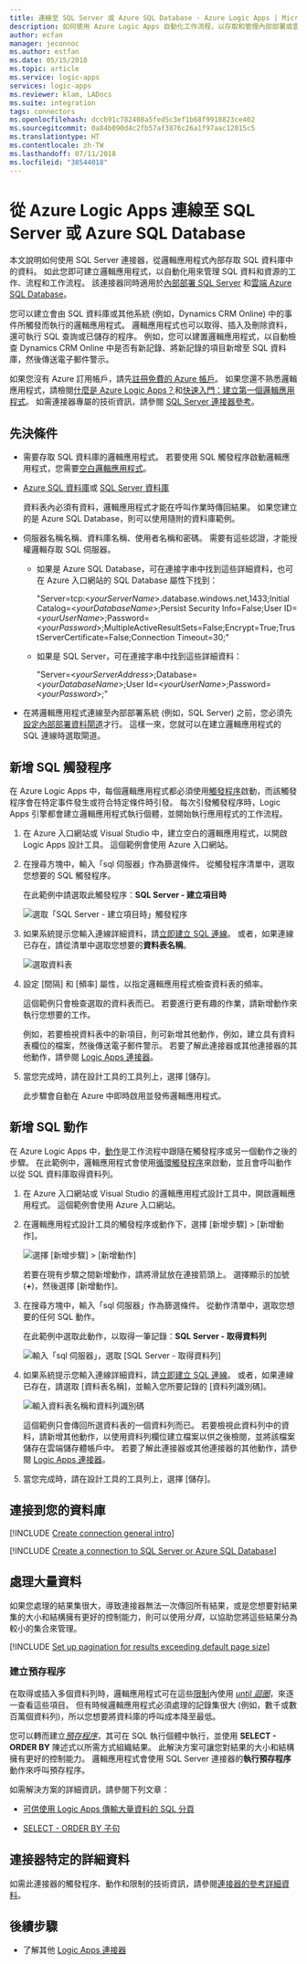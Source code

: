 ```yaml
---
title: 連線至 SQL Server 或 Azure SQL Database - Azure Logic Apps | Microsoft Docs
description: 如何使用 Azure Logic Apps 自動化工作流程，以存取和管理內部部署或雲端的 SQL 資料庫
author: ecfan
manager: jeconnoc
ms.author: estfan
ms.date: 05/15/2018
ms.topic: article
ms.service: logic-apps
services: logic-apps
ms.reviewer: klam, LADocs
ms.suite: integration
tags: connectors
ms.openlocfilehash: dccb91c782408a5fed5c3ef1b68f9918823ce402
ms.sourcegitcommit: 0a84b090d4c2fb57af3876c26a1f97aac12015c5
ms.translationtype: HT
ms.contentlocale: zh-TW
ms.lasthandoff: 07/11/2018
ms.locfileid: "38544018"
---
```

# <a name="connect-to-sql-server-or-azure-sql-database-from-azure-logic-apps"></a>從 Azure Logic Apps 連線至 SQL Server 或 Azure SQL Database

本文說明如何使用 SQL Server 連接器，從邏輯應用程式內部存取 SQL 資料庫中的資料。 如此您即可建立邏輯應用程式，以自動化用來管理 SQL 資料和資源的工作、流程和工作流程。 該連接器同時適用於[內部部署 SQL Server](https://docs.microsoft.com/sql/sql-server/sql-server-technical-documentation) 和[雲端 Azure SQL Database](https://docs.microsoft.com/azure/sql-database/sql-database-technical-overview)。 

您可以建立會由 SQL 資料庫或其他系統 (例如，Dynamics CRM Online) 中的事件所觸發而執行的邏輯應用程式。 邏輯應用程式也可以取得、插入及刪除資料，還可執行 SQL 查詢或已儲存的程序。 例如，您可以建置邏輯應用程式，以自動檢查 Dynamics CRM Online 中是否有新記錄、將新記錄的項目新增至 SQL 資料庫，然後傳送電子郵件警示。

如果您沒有 Azure 訂用帳戶，請先<a href="https://azure.microsoft.com/free/" target="_blank">註冊免費的 Azure 帳戶</a>。 如果您還不熟悉邏輯應用程式，請檢閱[什麼是 Azure Logic Apps？](../logic-apps/logic-apps-overview.md)和[快速入門：建立第一個邏輯應用程式](../logic-apps/quickstart-create-first-logic-app-workflow.md)。 如需連接器專屬的技術資訊，請參閱 <a href="https://docs.microsoft.com/connectors/sql/" target="blank">SQL Server 連接器參考</a>。

## <a name="prerequisites"></a>先決條件

* 需要存取 SQL 資料庫的邏輯應用程式。 若要使用 SQL 觸發程序啟動邏輯應用程式，您需要[空白邏輯應用程式](../logic-apps/quickstart-create-first-logic-app-workflow.md)。 

* [Azure SQL 資料庫](../sql-database/sql-database-get-started-portal.md)或 [SQL Server 資料庫](https://docs.microsoft.com/sql/relational-databases/databases/create-a-database) 

  資料表內必須有資料，邏輯應用程式才能在呼叫作業時傳回結果。 如果您建立的是 Azure SQL Database，則可以使用隨附的資料庫範例。 

* 伺服器名稱名稱、資料庫名稱、使用者名稱和密碼。 需要有這些認證，才能授權邏輯存取 SQL 伺服器。 

  * 如果是 Azure SQL Database，可在連接字串中找到這些詳細資料，也可在 Azure 入口網站的 SQL Database 屬性下找到：

    "Server=tcp:<*yourServerName*>.database.windows.net,1433;Initial Catalog=<*yourDatabaseName*>;Persist Security Info=False;User ID=<*yourUserName*>;Password=<*yourPassword*>;MultipleActiveResultSets=False;Encrypt=True;TrustServerCertificate=False;Connection Timeout=30;"

  * 如果是 SQL Server，可在連接字串中找到這些詳細資料： 

    "Server=<*yourServerAddress*>;Database=<*yourDatabaseName*>;User Id=<*yourUserName*>;Password=<*yourPassword*>;"

* 在將邏輯應用程式連線至內部部署系統 (例如，SQL Server) 之前，您必須先[設定內部部署資料閘道](../logic-apps/logic-apps-gateway-install.md)才行。 這樣一來，您就可以在建立邏輯應用程式的 SQL 連線時選取閘道。

<a name="add-sql-trigger"></a>

## <a name="add-sql-trigger"></a>新增 SQL 觸發程序

在 Azure Logic Apps 中，每個邏輯應用程式都必須使用[觸發程序](../logic-apps/logic-apps-overview.md#logic-app-concepts)啟動，而該觸發程序會在特定事件發生或符合特定條件時引發。 每次引發觸發程序時，Logic Apps 引擎都會建立邏輯應用程式執行個體，並開始執行應用程式的工作流程。

1. 在 Azure 入口網站或 Visual Studio 中，建立空白的邏輯應用程式，以開啟 Logic Apps 設計工具。 這個範例會使用 Azure 入口網站。

2. 在搜尋方塊中，輸入「sql 伺服器」作為篩選條件。 從觸發程序清單中，選取您想要的 SQL 觸發程序。 

   在此範例中請選取此觸發程序：**SQL Server - 建立項目時**

   ![選取「SQL Server - 建立項目時」觸發程序](./media/connectors-create-api-sqlazure/sql-server-trigger.png)

3. 如果系統提示您輸入連線詳細資料，請[立即建立 SQL 連線](#create-connection)。 
   或者，如果連線已存在，請從清單中選取您想要的**資料表名稱**。

   ![選取資料表](./media/connectors-create-api-sqlazure/azure-sql-database-table.png)

4. 設定 [間隔] 和 [頻率] 屬性，以指定邏輯應用程式檢查資料表的頻率。

   這個範例只會檢查選取的資料表而已。 
   若要進行更有趣的作業，請新增動作來執行您想要的工作。 
   
   例如，若要檢視資料表中的新項目，則可新增其他動作，例如，建立具有資料表欄位的檔案，然後傳送電子郵件警示。 
   若要了解此連接器或其他連接器的其他動作，請參閱 [Logic Apps 連接器](../connectors/apis-list.md)。

5. 當您完成時，請在設計工具的工具列上，選擇 [儲存]。 

   此步驟會自動在 Azure 中即時啟用並發佈邏輯應用程式。 

<a name="add-sql-action"></a>

## <a name="add-sql-action"></a>新增 SQL 動作

在 Azure Logic Apps 中，[動作](../logic-apps/logic-apps-overview.md#logic-app-concepts)是工作流程中跟隨在觸發程序或另一個動作之後的步驟。 在此範例中，邏輯應用程式會使用[循環觸發程序](../connectors/connectors-native-recurrence.md)來啟動，並且會呼叫動作以從 SQL 資料庫取得資料列。

1. 在 Azure 入口網站或 Visual Studio 的邏輯應用程式設計工具中，開啟邏輯應用程式。 這個範例會使用 Azure 入口網站。

2. 在邏輯應用程式設計工具的觸發程序或動作下，選擇 [新增步驟] > [新增動作]。

   ![選擇 [新增步驟] > [新增動作]](./media/connectors-create-api-sqlazure/add-action.png)
   
   若要在現有步驟之間新增動作，請將滑鼠放在連接箭頭上。 
   選擇顯示的加號 (**+**)，然後選擇 [新增動作]。

2. 在搜尋方塊中，輸入「sql 伺服器」作為篩選條件。 從動作清單中，選取您想要的任何 SQL 動作。 

   在此範例中選取此動作，以取得一筆記錄：**SQL Server - 取得資料列**

   ![輸入「sql 伺服器」，選取 [SQL Server - 取得資料列]](./media/connectors-create-api-sqlazure/select-sql-get-row.png) 

3. 如果系統提示您輸入連線詳細資料，請[立即建立 SQL 連線](#create-connection)。 
   或者，如果連線已存在，請選取 [資料表名稱]，並輸入您所要記錄的 [資料列識別碼]。

   ![輸入資料表名稱和資料列識別碼](./media/connectors-create-api-sqlazure/table-row-id.png)
   
   這個範例只會傳回所選資料表的一個資料列而已。 
   若要檢視此資料列中的資料，請新增其他動作，以使用資料列欄位建立檔案以供之後檢閱，並將該檔案儲存在雲端儲存體帳戶中。 若要了解此連接器或其他連接器的其他動作，請參閱 [Logic Apps 連接器](../connectors/apis-list.md)。

4. 當您完成時，請在設計工具的工具列上，選擇 [儲存]。 

<a name="create-connection"></a>

## <a name="connect-to-your-database"></a>連接到您的資料庫

[!INCLUDE [Create connection general intro](../../includes/connectors-create-connection-general-intro.md)]

[!INCLUDE [Create a connection to SQL Server or Azure SQL Database](../../includes/connectors-create-api-sqlazure.md)]

## <a name="process-data-in-bulk"></a>處理大量資料

如果您處理的結果集很大，導致連接器無法一次傳回所有結果，或是您想要對結果集的大小和結構擁有更好的控制能力，則可以使用*分頁*，以協助您將這些結果分為較小的集合來管理。 

[!INCLUDE [Set up pagination for results exceeding default page size](../../includes/connectors-pagination-bulk-data-transfer.md)]

### <a name="create-a-stored-procedure"></a>建立預存程序

在取得或插入多個資料列時，邏輯應用程式可在這些[限制](../logic-apps/logic-apps-limits-and-config.md)內使用 [*until 迴圈*](../logic-apps/logic-apps-control-flow-loops.md#until-loop)，來逐一查看這些項目。 但有時候邏輯應用程式必須處理的記錄集很大 (例如，數千或數百萬個資料列)，所以您想要將資料庫的呼叫成本降至最低。 

您可以轉而建立<a href="https://docs.microsoft.com/sql/relational-databases/stored-procedures/stored-procedures-database-engine" target="blank">*預存程序*</a>，其可在 SQL 執行個體中執行，並使用 **SELECT - ORDER BY** 陳述式以所需方式組織結果。 此解決方案可讓您對結果的大小和結構擁有更好的控制能力。 邏輯應用程式會使用 SQL Server 連接器的**執行預存程序**動作來呼叫預存程序。 

如需解決方案的詳細資訊，請參閱下列文章：

* <a href="https://social.technet.microsoft.com/wiki/contents/articles/40060.sql-pagination-for-bulk-data-transfer-with-logic-apps.aspx" target="_blank">可供使用 Logic Apps 傳輸大量資料的 SQL 分頁</a>

* <a href="https://docs.microsoft.com/sql/t-sql/queries/select-order-by-clause-transact-sql" target="_blank">SELECT - ORDER BY 子句</a>

## <a name="connector-specific-details"></a>連接器特定的詳細資料

如需此連接器的觸發程序、動作和限制的技術資訊，請參閱[連接器的參考詳細資料](/connectors/sql/)。 

## <a name="next-steps"></a>後續步驟

* 了解其他 [Logic Apps 連接器](../connectors/apis-list.md)

